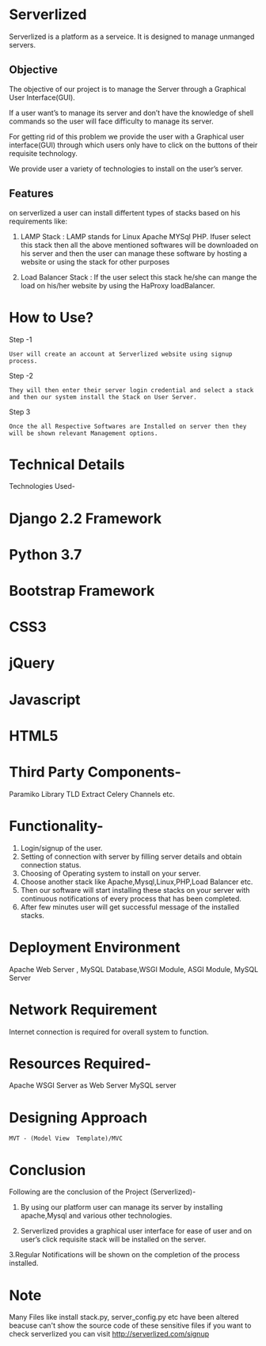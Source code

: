 # Serverlized

Serverlized is a platform as a serveice. It is designed to manage unmanged servers.

## Objective
The objective of our project is to manage the Server through a Graphical User Interface(GUI).
 
If a user want’s to manage its server and don’t have the knowledge of shell commands so the user will face difficulty to manage its server.

For getting rid of this problem we provide the user with a Graphical user interface(GUI) through which users only have to click on the buttons of their requisite technology.

We provide user a variety of technologies to install on the user’s server.

## Features

on serverlized a user can install differtent types of stacks based on his requirements like:

1. LAMP Stack : LAMP stands for Linux Apache MYSql PHP.
                Ifuser select this stack then all the above mentioned softwares will be downloaded on his server and then the user can                     manage these software by hosting a website or using the stack for other purposes
                
2. Load Balancer Stack : If the user select this stack he/she can mange the load on his/her website by using the HaProxy loadBalancer.


# How to Use?


Step -1

	User will create an account at Serverlized website using signup process.


Step -2

	They will then enter their server login credential and select a stack and then our system install the Stack on User Server.


Step 3
 
	Once the all Respective Softwares are Installed on server then they will be shown relevant Management options.


# Technical Details

Technologies Used-

# Django 2.2 Framework
# Python 3.7
# Bootstrap Framework
# CSS3
# jQuery
# Javascript
# HTML5 


# Third Party Components-

Paramiko Library
TLD Extract
Celery
Channels
etc.


# Functionality-

1. Login/signup of the user.
2. Setting of connection with server by filling server details and obtain connection status.
3. Choosing of Operating system to install on your server.
4. Choose another stack like Apache,Mysql,Linux,PHP,Load Balancer etc.
5. Then our software will start installing these stacks on your server with continuous notifications of every process that has been        completed.
6. After few minutes user will get successful message of the installed stacks.


# Deployment Environment

Apache Web Server , MySQL Database,WSGI Module, ASGI Module, MySQL Server

# Network Requirement 

Internet connection is required for overall system to function.

# Resources Required-

Apache WSGI Server as Web Server
MySQL server

# Designing Approach

	MVT - (Model View  Template)/MVC


# Conclusion

Following are the conclusion of the Project (Serverlized)-

1. By using our platform user can manage its server by installing apache,Mysql and various other technologies.

2. Serverlized provides a graphical user interface for ease of user and on user’s click requisite stack will be installed on the server.

3.Regular Notifications will be shown on the completion of the process installed.

# Note

Many Files like install stack.py, server_config.py etc have been altered beacuse can't show the source code of these sensitive files 
if you want to check serverlized you can visit  http://serverlized.com/signup

